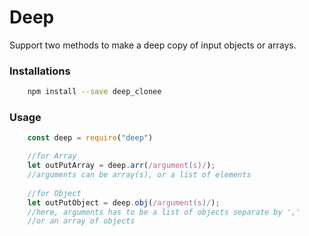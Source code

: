 # Deep
Support two methods to make a deep copy of input objects or arrays.

### Installations
```sh
	npm install --save deep_clonee
```

### Usage
```javascript
	const deep = require("deep")
```

```javascript
	//for Array
	let outPutArray = deep.arr(/argument(s)/);
	//arguments can be array(s), or a list of elements
	
	//for Object
	let outPutObject = deep.obj(/argument(s)/);
	//here, arguments has to be a list of objects separate by ','  
	//or an array of objects
```